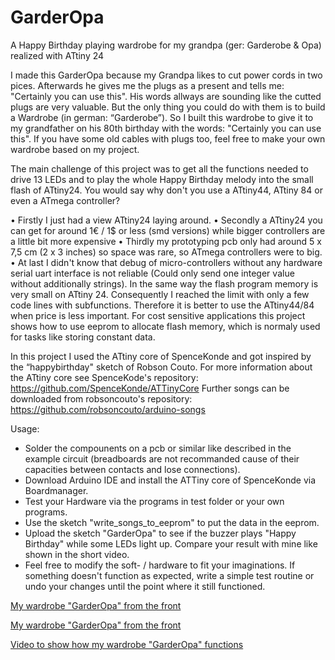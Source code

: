 # GarderOpa
A Happy Birthday playing wardrobe for my grandpa (ger: Garderobe &amp; Opa) realized with ATtiny 24

I made this GarderOpa because my Grandpa likes to cut power cords in two pices. Afterwards he gives me the plugs as a present and tells me: "Certainly you can use this".
His words allways are sounding like the cutted plugs are very valuable. But the only thing you could do with them is to build a Wardrobe (in german: “Garderobe”).
So I built this wardrobe to give it to my grandfather on his 80th birthday with the words: "Certainly you can use this".
If you have some old cables with plugs too, feel free to make your own wardrobe based on my project.

The main challenge of this project was to get all the functions needed to drive 13 LEDs and to play the whole Happy Birthday melody into the small flash of ATtiny24.
You would say why don't you use a ATtiny44, ATtiny 84 or even a ATmega controller?

  • Firstly I just had a view ATtiny24 laying around.
  • Secondly a ATtiny24 you can get for around 1€ / 1$ or less (smd versions) while bigger controllers are a little bit more expensive 
  • Thirdly my prototyping pcb only had around 5 x 7,5 cm (2 x 3 inches) so space was rare, so ATmega controllers were to big.
  • At last I didn't know that debug of micro-controllers without any hardware serial uart interface is not reliable (Could only send one integer value without additionally strings).
    In the same way the flash program memory is very small on ATtiny 24. Consequently I reached the limit with only a few code lines with subfunctions.
    Therefore it is better to use the ATtiny44/84 when price is less important. For cost sensitive applications this project shows how to use eeprom to allocate flash memory, which is normaly used for tasks like storing constant data.

In this project I used the ATtiny core of SpenceKonde and got inspired by the “happybirthday" sketch of Robson Couto.
For more information about the ATtiny core see SpenceKode's repository:  https://github.com/SpenceKonde/ATTinyCore
Further songs can be downloaded from robsoncouto's repository:  https://github.com/robsoncouto/arduino-songs


Usage:

  * Solder the compounents on a pcb or similar like described in the example circuit (breadboards are not recommanded cause of their capacities between contacts and lose connections).
  * Download Arduino IDE and install the ATTiny core of SpenceKonde via Boardmanager.
  * Test your Hardware via the programs in test folder or your own programs.
  * Use the sketch "write_songs_to_eeprom" to put the data in the eeprom.
  * Upload the sketch "GarderOpa" to see if the buzzer plays "Happy Birthday" while some LEDs light up. Compare your result with mine like shown in the short video.
  * Feel free to modify the soft- / hardware to fit your imaginations. If something doesn't function as expected, write a simple test routine or undo your changes until the point where it still functioned.

[My wardrobe "GarderOpa" from the front](pictures/GarderOpa_front.jpg)


[My wardrobe "GarderOpa" from the front](pictures/GarderOpa_front.jpg)

[Video to show how my wardrobe "GarderOpa" functions](pictures/GarderOpa_video.mp4)
